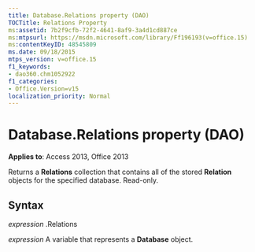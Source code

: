 ```yaml
---
title: Database.Relations property (DAO)
TOCTitle: Relations Property
ms:assetid: 7b2f9cfb-72f2-4641-8af9-3a4d1cd887ce
ms:mtpsurl: https://msdn.microsoft.com/library/Ff196193(v=office.15)
ms:contentKeyID: 48545809
ms.date: 09/18/2015
mtps_version: v=office.15
f1_keywords:
- dao360.chm1052922
f1_categories:
- Office.Version=v15
localization_priority: Normal
---
```


# Database.Relations property (DAO)


**Applies to**: Access 2013, Office 2013

Returns a **Relations** collection that contains all of the stored **Relation** objects for the specified database. Read-only.

## Syntax

*expression* .Relations

*expression* A variable that represents a **Database** object.

